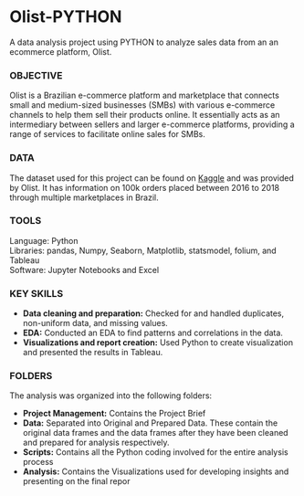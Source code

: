 # Olist-PYTHON
A data analysis project using PYTHON to analyze sales data from an an ecommerce platform, Olist.

### OBJECTIVE
Olist is a Brazilian e-commerce platform and marketplace that connects small and medium-sized businesses (SMBs) with various e-commerce channels to help them sell their products online. It essentially acts as an intermediary between sellers and larger e-commerce platforms, providing a range of services to facilitate online sales for SMBs. 

### DATA
The dataset used for this project can be found on [Kaggle]([url](https://www.kaggle.com/datasets/olistbr/brazilian-ecommerce)) and was provided by Olist. It has information on 100k orders placed between 2016 to 2018 through multiple marketplaces in Brazil. 

### TOOLS
Language: Python <br />
Libraries: pandas, Numpy, Seaborn, Matplotlib, statsmodel, folium, and Tableau<br />
Software: Jupyter Notebooks and Excel<br />

### KEY SKILLS

- **Data cleaning and preparation:** Checked for and handled duplicates, non-uniform data, and missing values.
- **EDA:**  Conducted an EDA to find patterns and correlations in the data.
- **Visualizations and report creation:** Used Python to create visualization and presented the results in Tableau.

### FOLDERS
The analysis was organized into the following folders:
- **Project Management:** Contains the Project Brief
- **Data:** Separated into Original and Prepared Data. These contain the original data frames and the data frames after they have been cleaned and prepared for analysis respectively.
- **Scripts:** Contains all the Python coding involved for the entire analysis process
- **Analysis:** Contains the Visualizations used for developing insights and presenting on the final repor
